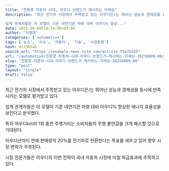 ```yaml
---
title: "친환경 자동차 시대, 아우디 브랜드가 제시하는 미래상"
description: "최근 전기차 시장에서 주목받고 있는 아우디은/는 뛰어난 성능과 경제성을 동시에 만족시키는 모델로 평가받고 있다.

업계 관계자들은 이 모델이 기존 내연기관 차량 대비 아우디% 향상..."
date: 2025-08-09T10:54:00+09:00
author: "이영희"
categories: ['automotive']
tags: ['뉴스', '이슈', '자동차', '기술', '시장동향']
hash: 4c3365ab
source_url: "https://example-news-site.com/article-f5e7b555"
url: "/automotive/친환경-자동차-시대-아우디-브랜드가-제시하는-미래상-20250809-08/"
slug: "친환경-자동차-시대-아우디-브랜드가-제시하는-미래상-20250809-08"
type: "post"
layout: "single"
draft: false
---
```


최근 전기차 시장에서 주목받고 있는 아우디은/는 뛰어난 성능과 경제성을 동시에 만족시키는 모델로 평가받고 있다.

업계 관계자들은 이 모델이 기존 내연기관 차량 대비 아우디% 향상된 에너지 효율성을 보인다고 분석했다.

특히 아우디km의 1회 충전 주행거리는 소비자들의 주행 불안감을 크게 해소할 것으로 기대된다.

아우디년까지 전체 판매량의 20%를 전기차로 전환한다는 목표를 세우고 있어 향후 시장 변화가 주목된다.

시장 전문가들은 아우디의 이번 전략이 국내 자동차 시장에 미칠 파급효과에 주목하고 있다.
